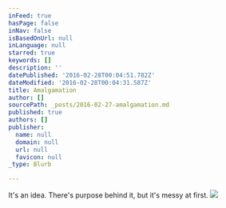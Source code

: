 ```yaml
---
inFeed: true
hasPage: false
inNav: false
isBasedOnUrl: null
inLanguage: null
starred: true
keywords: []
description: ''
datePublished: '2016-02-28T00:04:51.782Z'
dateModified: '2016-02-28T00:04:31.587Z'
title: Amalgamation
author: []
sourcePath: _posts/2016-02-27-amalgamation.md
published: true
authors: []
publisher:
  name: null
  domain: null
  url: null
  favicon: null
_type: Blurb

---
```

It's an idea. There's purpose behind it, but it's messy at first.
![](https://the-grid-user-content.s3-us-west-2.amazonaws.com/68e7f042-ff8d-4806-b6e1-7547e9efa1e9.jpg)